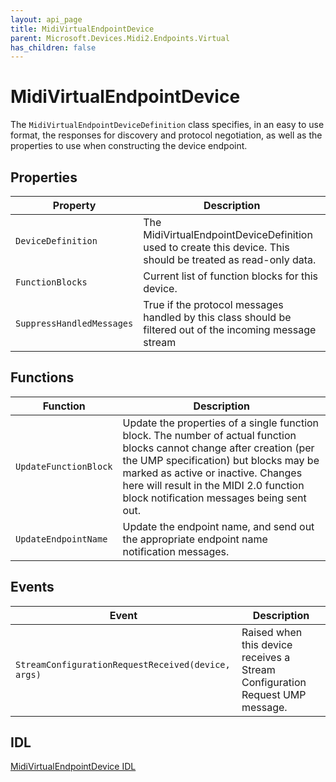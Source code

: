 ```yaml
---
layout: api_page
title: MidiVirtualEndpointDevice
parent: Microsoft.Devices.Midi2.Endpoints.Virtual
has_children: false
---
```


# MidiVirtualEndpointDevice

The `MidiVirtualEndpointDeviceDefinition` class specifies, in an easy to use format, the responses for discovery and protocol negotiation, as well as the properties to use when constructing the device endpoint.

## Properties

| Property | Description |
| --------------- | ----------- |
| `DeviceDefinition` | The MidiVirtualEndpointDeviceDefinition used to create this device. This should be treated as read-only data. |
| `FunctionBlocks` | Current list of function blocks for this device. |
| `SuppressHandledMessages` | True if the protocol messages handled by this class should be filtered out of the incoming message stream |

## Functions

| Function | Description |
| --------------- | ----------- |
| `UpdateFunctionBlock` | Update the properties of a single function block. The number of actual function blocks cannot change after creation (per the UMP specification) but blocks may be marked as active or inactive. Changes here will result in the MIDI 2.0 function block notification messages being sent out. |
| `UpdateEndpointName` | Update the endpoint name, and send out the appropriate endpoint name notification messages. |

## Events

| Event | Description |
| --------------- | ----------- |
| `StreamConfigurationRequestReceived(device, args)` | Raised when this device receives a Stream Configuration Request UMP message. |

## IDL

[MidiVirtualEndpointDevice IDL](https://github.com/microsoft/MIDI/blob/main/src/api/Client/Midi2Client/MidiVirtualEndpointDevice.idl)
